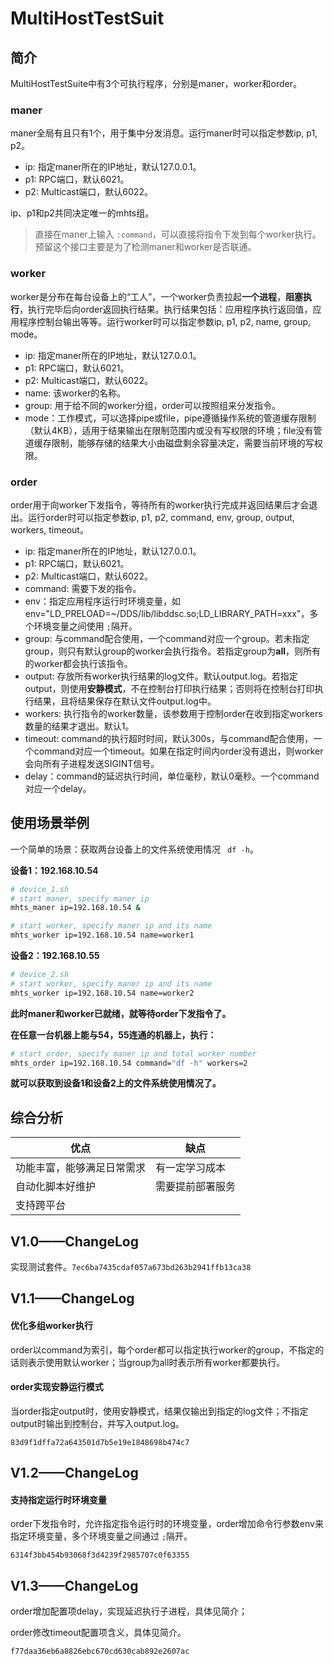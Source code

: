 # MultiHostTestSuit

## 简介

MultiHostTestSuite中有3个可执行程序，分别是maner，worker和order。

### maner

maner全局有且只有1个，用于集中分发消息。运行maner时可以指定参数ip, p1, p2。

* ip: 指定maner所在的IP地址，默认127.0.0.1。
* p1: RPC端口，默认6021。
* p2: Multicast端口，默认6022。

ip、p1和p2共同决定唯一的mhts组。

> 直接在maner上输入 `:command`，可以直接将指令下发到每个worker执行。预留这个接口主要是为了检测maner和worker是否联通。

### worker

worker是分布在每台设备上的“工人”，一个worker负责拉起**一个进程**，**阻塞执行**，执行完毕后向order返回执行结果。执行结果包括：应用程序执行返回值，应用程序控制台输出等等。运行worker时可以指定参数ip, p1, p2, name, group, mode。

* ip: 指定maner所在的IP地址，默认127.0.0.1。
* p1: RPC端口，默认6021。
* p2: Multicast端口，默认6022。
* name: 该worker的名称。
* group: 用于给不同的worker分组，order可以按照组来分发指令。
* mode：工作模式，可以选择pipe或file，pipe遵循操作系统的管道缓存限制（默认4KB），适用于结果输出在限制范围内或没有写权限的环境；file没有管道缓存限制，能够存储的结果大小由磁盘剩余容量决定，需要当前环境的写权限。

### order

order用于向worker下发指令，等待所有的worker执行完成并返回结果后才会退出。运行order时可以指定参数ip, p1, p2, command, env, group, output, workers, timeout。

* ip: 指定maner所在的IP地址，默认127.0.0.1。
* p1: RPC端口，默认6021。
* p2: Multicast端口，默认6022。
* command: 需要下发的指令。
* env：指定应用程序运行时环境变量，如env="LD_PRELOAD=~/DDS/lib/libddsc.so;LD_LIBRARY_PATH=xxx"，多个环境变量之间使用 `;`隔开。
* group: 与command配合使用，一个command对应一个group。若未指定group，则只有默认group的worker会执行指令。若指定group为**all**，则所有的worker都会执行该指令。
* output: 存放所有worker执行结果的log文件。默认output.log。若指定output，则使用**安静模式**，不在控制台打印执行结果；否则将在控制台打印执行结果，且将结果保存在默认文件output.log中。
* workers: 执行指令的worker数量，该参数用于控制order在收到指定workers数量的结果才退出。默认1。
* timeout: command的执行超时时间，默认300s，与command配合使用，一个command对应一个timeout。如果在指定时间内order没有退出，则worker会向所有子进程发送SIGINT信号。
* delay：command的延迟执行时间，单位毫秒，默认0毫秒。一个command对应一个delay。

## 使用场景举例

一个简单的场景：获取两台设备上的文件系统使用情况 ` df -h`。

**设备1：192.168.10.54**

```bash
# device_1.sh
# start maner, specify maner ip
mhts_maner ip=192.168.10.54 &

# start worker, specify maner ip and its name
mhts_worker ip=192.168.10.54 name=worker1
```

**设备2：192.168.10.55**

```bash
# device_2.sh
# start worker, specify maner ip and its name
mhts_worker ip=192.168.10.54 name=worker2
```

**此时maner和worker已就绪，就等待order下发指令了。**

**在任意一台机器上能与54，55连通的机器上，执行：**

```bash
# start order, specify maner ip and total worker number
mhts_order ip=192.168.10.54 command="df -h" workers=2
```

**就可以获取到设备1和设备2上的文件系统使用情况了。**

## 综合分析

| 优点                       | 缺点             |
| -------------------------- | ---------------- |
| 功能丰富，能够满足日常需求 | 有一定学习成本   |
| 自动化脚本好维护           | 需要提前部署服务 |
| 支持跨平台                 |                  |



## V1.0——ChangeLog

实现测试套件。`7ec6ba7435cdaf057a673bd263b2941ffb13ca38`

## V1.1——ChangeLog

#### 优化多组worker执行

order以command为索引，每个order都可以指定执行worker的group，不指定的话则表示使用默认worker；当group为all时表示所有worker都要执行。

#### order实现安静运行模式

当order指定output时，使用安静模式，结果仅输出到指定的log文件；不指定output时输出到控制台，并写入output.log。

`83d9f1dffa72a643501d7b5e19e1848698b474c7`

## V1.2——ChangeLog

#### 支持指定运行时环境变量

order下发指令时，允许指定指令运行时的环境变量，order增加命令行参数env来指定环境变量，多个环境变量之间通过 `;`隔开。

`6314f3bb454b93068f3d4239f2985707c0f63355`

## V1.3——ChangeLog

order增加配置项delay，实现延迟执行子进程，具体见简介；

order修改timeout配置项含义，具体见简介。

`f77daa36eb6a8826ebc670cd630cab892e2607ac`
